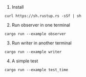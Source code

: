 

1. Install

`curl https://sh.rustup.rs -sSf | sh`

2. Run observer in one terminal

`cargo run --example observer`

3. Run writer in another terminal

`cargo run --example writer`

4. A simple test

`cargo run --example test_time`
